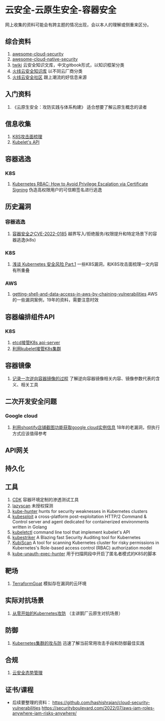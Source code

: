 # 云安全-云原生安全-容器安全

网上收集的资料可能会有跨主题的情况出现，会以本人的理解或侧重来区分。


## 综合资料

1. [awesome-cloud-security](https://github.com/4ndersonLin/awesome-cloud-security)
1. [awesome-cloud-native-security](https://github.com/Metarget/awesome-cloud-native-security)
1. [twiki](https://github.com/teamssix/twiki)  云安全知识文库，中文gitbook形式，以知识框架分类
1. [火线云安全知识库](https://cloudsec.huoxian.cn/docs/articles) 以不同云厂商分类
1. [火线云安全社区](https://zone.huoxian.cn/t/yunanquan) 跟上潮流的好信息来源


## 入门资料

1. 《云原生安全：攻防实践与体系构建》  适合想要了解云原生概念的读者


## 信息收集

1. [K8S攻击面梳理](https://404.tips/kubernetes/2021-10-24-k8s_attack.html)
1. [Kubelet's API](https://github.com/cyberark/kubeletctl/blob/master/API_TABLE.md)


## 容器逃逸

### K8S
1. [Kubernetes RBAC: How to Avoid Privilege Escalation via Certificate Signing](https://blog.aquasec.com/kubernetes-rbac-privilige-escalation)  伪造高权限用户的可信赖签名进行逃逸

## 历史漏洞

### 容器逃逸
1. [容器安全之CVE-2022-0185](https://mp.weixin.qq.com/s/laNEglWo9GKeLKopkdVPlA) 越界写入/拒绝服务/权限提升和特定场景下的容器逃逸(k8s)

### K8S
1. [浅谈 Kubernetes 安全风险 Part.1](https://mp.weixin.qq.com/s/IwmXoUTVUdDHGplUgOLdlg) 一些K8S漏洞，和K8S攻击面梳理一文内容有所重叠

### AWS
1. [getting-shell-and-data-access-in-aws-by-chaining-vulnerabilities](https://blog.appsecco.com/getting-shell-and-data-access-in-aws-by-chaining-vulnerabilities-7630fa57c7ed) AWS的一些漏洞案例，19年的资料，需要注意时效

## 容器编排组件API

### K8S

1. [etcd接管K8s api-server](https://404.tips/kubernetes/2022-06-22-etcd-get-k8s-token.html)
1. [利用kubelet接管K8s集群](https://github.com/404tk/404tk.github.io/blob/master/_posts/2022-06-27-kubelet_exec.md)


## 容器镜像

1. [记录一次逆向容器镜像的过程](https://xz.aliyun.com/t/11262) 了解逆向容器镜像相关内容、镜像参数代表的含义、相关工具

## 二次开发安全问题

### Google cloud

1. [利用shoptify店铺截图功能获取google cloud实例信息](https://zone.huoxian.cn/d/2258-shopify-root) 18年的老漏洞，但执行方式应该值得参考



## API网关

## 持久化

## 工具

1. [CDK](https://github.com/cdk-team/CDK) 容器环境定制的渗透测试工具
1. [lazyscan](https://github.com/404tk/lazyscan) 未授权探测
1. [kube-hunter](https://github.com/aquasecurity/kube-hunter) hunts for security weaknesses in Kubernetes clusters
1. [kubesploit](https://github.com/cyberark/kubesploit) a cross-platform post-exploitation HTTP/2 Command & Control server and agent dedicated for containerized environments written in Golang
1. [kubeletctl](https://github.com/cyberark/kubeletctl) command line tool that implement kubelet's API
1. [kubestriker](https://github.com/vchinnipilli/kubestriker) A Blazing fast Security Auditing tool for Kubernetes
1. [KubiScan](https://github.com/cyberark/KubiScan) A tool for scanning Kubernetes cluster for risky permissions in Kubernetes's Role-based access control (RBAC) authorization model
1. [kube-unauth-exec-hunter](https://github.com/cedowens/kube-unauth-exec-hunter) 用于扫描网段中开启了匿名者模式的K8S的脚本

## 靶场 

1. [TerraformGoat](https://github.com/HuoCorp/TerraformGoat) 模拟存在漏洞的云环境

## 实际对抗场景

1. [从零开始的Kubernetes攻防](https://github.com/neargle/my-re0-k8s-security) （主讲鹅厂云原生对抗场景）

## 防御
1. [Kubernetes集群的攻与防](https://mp.weixin.qq.com/s/dWuFhHND3HmkyMFkJ6S4HQ) 迅速了解当前常用攻击手段和防御最佳实践


## 合规

1. [云安全态势管理](https://404.tips/cspm/2021-11-23-cspm.html)

## 证书/课程





* 后续要整理的资料：
https://github.com/hashishrajan/cloud-security-vulnerabilities
https://securityboulevard.com/2022/07/aws-iam-roles-anywhere-iam-risks-anywhere/

